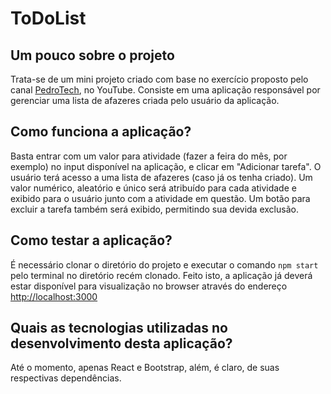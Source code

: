# ToDoList

## Um pouco sobre o projeto
Trata-se de um mini projeto criado com base no exercício proposto pelo canal [PedroTech](https://youtu.be/f55qeKGgB_M?t=5439), no YouTube. Consiste em uma aplicação responsável por gerenciar uma lista de afazeres criada pelo usuário da aplicação.


## Como funciona a aplicação?
Basta entrar com um valor para atividade (fazer a feira do mês, por exemplo) no input disponível na aplicação, e clicar em "Adicionar tarefa".
O usuário terá acesso a uma lista de afazeres (caso já os tenha criado). Um valor numérico, aleatório e único será atribuído para cada atividade e exibido para o usuário junto com a atividade em questão.
Um botão para excluir a tarefa também será exibido, permitindo sua devida exclusão.


## Como testar a aplicação?
É necessário clonar o diretório do projeto e executar o comando `npm start` pelo terminal no diretório recém clonado. Feito isto, a aplicação já deverá estar disponível para visualização no browser através do endereço [http://localhost:3000](http://localhost:3000)


## Quais as tecnologias utilizadas no desenvolvimento desta aplicação?
Até o momento, apenas React e Bootstrap, além, é claro, de suas respectivas dependências.
